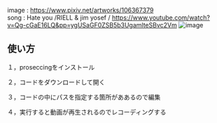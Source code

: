 image : https://www.pixiv.net/artworks/106367379  <br>
song : Hate you /RIELL & jim yosef /  https://www.youtube.com/watch?v=Qg-cGaE16LQ&pp=ygUSaGF0ZSB5b3UgamlteSBvc2Vm
![image](https://github.com/user-attachments/assets/4f815854-9522-4c5d-b3a8-a9aeb2fc93f4)

<h2>使い方</h2>

１，proseccingをインストール

２，コードをダウンロードして開く

３，コードの中にパスを指定する箇所がああるので編集

４，実行すると動画が再生されるのでレコーディングする
